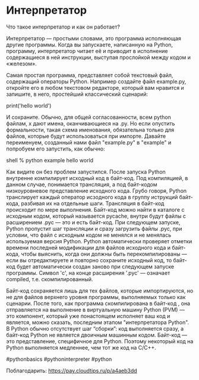 # Интерпретатор
Что такое интерпретатор и как он работает?

Интерпретатор — простыми словами, это программа исполняющая другие программы.
Когда вы запускаете, написанную на Python, программу, интерпретатор читает её
и приводит в исполнение содержащиеся в ней инструкции, выступая прослойкой
между кодом и «железом».

Самая простая программа, представляет собой текстовый файл, содержащий
операторы Python. Например создайте файл example.py, откройте его в любом
текстовом редакторе, который вам нравится  и запишите, в него, простейший
классический сценарий:

print('hello world')

И сохраните. Обычно, для общей согласованности,  всем python файлам, x
дают имена, оканчивающиеся на .py. Но если опустить формальности,
такая схема именования, обязательна только для файлов, которые будут
использоваться при импорте.
Давайте переименуем, созданный нами файл  "example.py" в "example" и
попробуем его запустить, как обычно:

shell % python example
hello world

Как видите он без проблем запустился.
После запуска Python внутренне компилирует исходный код в байт-код.
Под компиляцией, в данном случае, понимается трансляция, а под байт-кодом
низкоуровневое представление исходного кода. Грубо говоря, Python транслирует
каждый оператор исзодного кода в группу иструкций байт-кода, разбивая их
на отдельные шаги. Трансляция в байт-код происходит по мере выполнения.
Байт-код можно найти в каталоге с исходным кодом, который называется pycache,
внутри будут файлы с расширением .рус — это и есть байт-код.
При следующем запуске, Python пропустит шаг трансляции и сразу
загрузить файлы .pyc, при условии, что файл с исходным кодом не менялся
и не менялась используемая версия Python. Python автоматически проверяет
отметки времени последней модификации для файлов исходного кода и байт-кода,
чтобы выяс­нить, когда они должны быть перекомпилированы — если вы
отредактируете и повторно сохраните исходный код, то байт-код будет
автоматически создан за­ново при следующем запуске программы.
Символ 'c', на конце расширения '.pyc' — означает compiled,
т.е. скомпилированный.

Байт-код сохраняется лишь для тех файлов, которые
импортируются, но не для файлов верхнего уровня программы,
выполняемых толь­ко как сценарии.
После того, как программа скомпилирована в байт-код , она отправляется
на выполнение в виртуальную машину Python (PVM) — это компонент,
который уже понастоящем исполняет ваш код и является, можно сказать,
последним этапом "интерпретатора Python".
В Python обычно отсутствует шаг “сборки”: код выполняется сразу,
а байт-код Python не является дво­ичным машинным кодом.
Байт-код — это представление, специфичное для Python.
Поэтому некоторый код на Python выполняется медленнее, чем тот же код на C/C++.

#pythonbasics #pythoninterpreter #python

Поблагодарить:
https://pay.cloudtips.ru/p/a4aeb3dd
